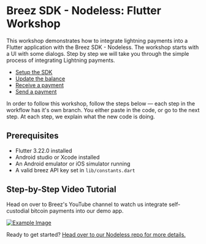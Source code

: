 # Breez SDK - Nodeless: Flutter Workshop

This workshop demonstrates how to integrate lightning payments into a Flutter
application with the Breez SDK - Nodeless. The workshop starts with a UI with some dialogs. Step by step we
will take you through the simple process of integrating Lightning payments.

- [Setup the SDK](https://github.com/dangeross/breez-sdk-nodeless-flutter-workshop/tree/step-1)
- [Update the balance](https://github.com/dangeross/breez-sdk-nodeless-flutter-workshop/tree/step-2)
- [Receive a payment](https://github.com/dangeross/breez-sdk-nodeless-flutter-workshop/tree/step-3)
- [Send a payment](https://github.com/dangeross/breez-sdk-nodeless-flutter-workshop/tree/step-4)

In order to follow this workshop, follow the steps below — each step in the workflow 
has it's own branch. You either paste in the code, or go to the next step.
At each step, we explain what the new code is doing.

## Prerequisites
- Flutter 3.22.0 installed
- Android studio or Xcode installed
- An Android emulator or iOS simulator running
- A valid breez API key set in `lib/constants.dart`

## Step-by-Step Video Tutorial

Head on over to Breez's YouTube channel to watch us integrate self-custodial bitcoin payments into our demo app.

[![Example Image](https://drive.google.com/uc?id=1YSWJHYjiZiK33m6u4mbMdIbm6cF_GDnI)](https://youtube.com/playlist?list=PLU5Dk7xLNHcRkl4YvXOlIHvoi5-5n5Xpj&si=1VE9Gdy)

Ready to get started? [Head over to our Nodeless repo for more details.](https://github.com/breez/breez-sdk-liquid)
